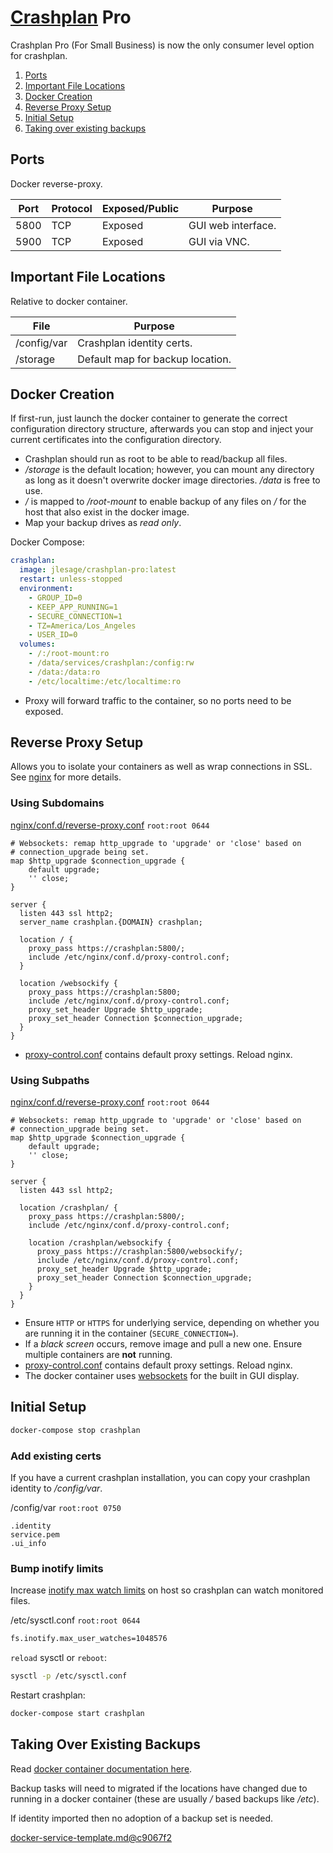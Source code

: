 [Crashplan][4h] Pro
===================
Crashplan Pro (For Small Business) is now the only consumer level option for
crashplan.

1. [Ports](#ports)
1. [Important File Locations](#important-file-locations)
1. [Docker Creation](#docker-creation)
1. [Reverse Proxy Setup](#reverse-proxy-setup)
1. [Initial Setup](#initial-setup)
1. [Taking over existing backups](#taking-over-existing-backups)

Ports
-----
Docker reverse-proxy.

| Port | Protocol | Exposed/Public | Purpose            |
|------|----------|----------------|--------------------|
| 5800 | TCP      | Exposed        | GUI web interface. |
| 5900 | TCP      | Exposed        | GUI via VNC.       |

Important File Locations
------------------------
Relative to docker container.

| File        | Purpose                          |
|-------------|----------------------------------|
| /config/var | Crashplan identity certs.        |
| /storage    | Default map for backup location. |

Docker Creation
---------------
If first-run, just launch the docker container to generate the correct
configuration directory structure, afterwards you can stop and inject your
current certificates into the configuration directory.

* Crashplan should run as root to be able to read/backup all files.
* _/storage_ is the default location; however, you can mount any directory as
  long as it doesn't overwrite docker image directories. _/data_ is free to use.
* _/_ is mapped to _/root-mount_ to enable backup of any files on _/_ for the
  host that also exist in the docker image.
* Map your backup drives as _read only_.

Docker Compose:
```yaml
crashplan:
  image: jlesage/crashplan-pro:latest
  restart: unless-stopped
  environment:
    - GROUP_ID=0
    - KEEP_APP_RUNNING=1
    - SECURE_CONNECTION=1
    - TZ=America/Los_Angeles
    - USER_ID=0
  volumes:
    - /:/root-mount:ro
    - /data/services/crashplan:/config:rw
    - /data:/data:ro
    - /etc/localtime:/etc/localtime:ro
```
* Proxy will forward traffic to the container, so no ports need to be exposed.

Reverse Proxy Setup
-------------------
Allows you to isolate your containers as well as wrap connections in SSL. See
[nginx][refud] for more details.

### Using Subdomains
[nginx/conf.d/reverse-proxy.conf][dk] `root:root 0644`
```nginx
# Websockets: remap http_upgrade to 'upgrade' or 'close' based on
# connection_upgrade being set.
map $http_upgrade $connection_upgrade {
    default upgrade;
    '' close;
}

server {
  listen 443 ssl http2;
  server_name crashplan.{DOMAIN} crashplan;

  location / {
    proxy_pass https://crashplan:5800/;
    include /etc/nginx/conf.d/proxy-control.conf;
  }

  location /websockify {
    proxy_pass https://crashplan:5800;
    include /etc/nginx/conf.d/proxy-control.conf;
    proxy_set_header Upgrade $http_upgrade;
    proxy_set_header Connection $connection_upgrade;
  }
}
```
* [proxy-control.conf][refek] contains default proxy settings. Reload nginx.

### Using Subpaths
[nginx/conf.d/reverse-proxy.conf][dk] `root:root 0644`
```nginx
# Websockets: remap http_upgrade to 'upgrade' or 'close' based on
# connection_upgrade being set.
map $http_upgrade $connection_upgrade {
    default upgrade;
    '' close;
}

server {
  listen 443 ssl http2;

  location /crashplan/ {
    proxy_pass https://crashplan:5800/;
    include /etc/nginx/conf.d/proxy-control.conf;

    location /crashplan/websockify {
      proxy_pass https://crashplan:5800/websockify/;
      include /etc/nginx/conf.d/proxy-control.conf;
      proxy_set_header Upgrade $http_upgrade;
      proxy_set_header Connection $connection_upgrade;
    }
  }
}
```
* Ensure `HTTP` or `HTTPS` for underlying service, depending on whether you are
  running it in the container (`SECURE_CONNECTION=`).
* If a _black screen_ occurs, remove image and pull a new one. Ensure multiple
  containers are **not** running.
* [proxy-control.conf][refek] contains default proxy settings. Reload nginx.
* The docker container uses [websockets][uv] for the built in GUI display.

Initial Setup
-------------
```bash
docker-compose stop crashplan
```

### Add existing certs
If you have a current crashplan installation, you can copy your crashplan
identity to _/config/var_.

/config/var `root:root 0750`
```
.identity
service.pem
.ui_info
```

### Bump inotify limits
Increase [inotify max watch limits][8d] on host so crashplan can watch monitored
files.

/etc/sysctl.conf `root:root 0644`
```bash
fs.inotify.max_user_watches=1048576
```

`reload` sysctl or `reboot`:
```bash
sysctl -p /etc/sysctl.conf
```

Restart crashplan:
```bash
docker-compose start crashplan
```

Taking Over Existing Backups
----------------------------
Read [docker container documentation here][3k].

Backup tasks will need to migrated if the locations have changed due to running
in a docker container (these are usually _/_ based backups like _/etc_).

If identity imported then no adoption of a backup set is needed.

[docker-service-template.md@c9067f2][XX]

[4h]: https://github.com/jlesage/docker-crashplan-pro
[8d]: https://support.code42.com/CrashPlan/4/Troubleshooting/Linux_real-time_file_watching_errors
[3k]: https://github.com/jlesage/docker-crashplan-pro#taking-over-existing-backup
[dk]: https://hub.docker.com/r/jlesage/crashplan-pro/#routing-based-on-url-path
[uv]: https://stackoverflow.com/questions/15193743/nginx-reverse-proxy-websockets
[XX]: https://github.com/r-pufky/docs/blob/c9067f2bc3d0aeb0f2915e63f8cd9515c00640a2/services/docker-service-template.md

[refek]: ../nginx/proxy-control.conf
[refud]: ../nginx/README.md
